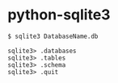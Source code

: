 # python-sqlite3

```bash
$ sqlite3 DatabaseName.db
```
```sqlite3
sqlite3> .databases
sqlite3> .tables
sqlite3> .schema
sqlite3> .quit
```

